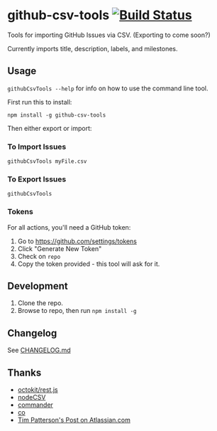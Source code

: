 # github-csv-tools [![Build Status](https://travis-ci.org/gavinr/github-csv-tools.svg?branch=master)](https://travis-ci.org/gavinr/github-csv-tools)
Tools for importing GitHub Issues via CSV. (Exporting to come soon?)

Currently imports title, description, labels, and milestones.

## Usage

`githubCsvTools --help` for info on how to use the command line tool. 

First run this to install:

```
npm install -g github-csv-tools
```

Then either export or import:

### To Import Issues

```
githubCsvTools myFile.csv
```

### To Export Issues

```
githubCsvTools
```

### Tokens

For all actions, you'll need a GitHub token:

1. Go to https://github.com/settings/tokens
2. Click "Generate New Token"
3. Check on `repo`
4. Copy the token provided - this tool will ask for it.

## Development

1. Clone the repo.
2. Browse to repo, then run `npm install -g`

## Changelog

See [CHANGELOG.md](https://github.com/gavinr/github-csv-tools/blob/master/CHANGELOG.md)

## Thanks

- [octokit/rest.js](https://octokit.github.io/rest.js/)
- [nodeCSV](https://www.npmjs.com/package/csv)
- [commander](https://www.npmjs.com/package/commander)
- [co](https://www.npmjs.com/package/co)
- [Tim Patterson's Post on Atlassian.com](https://developer.atlassian.com/blog/2015/11/scripting-with-node/)
